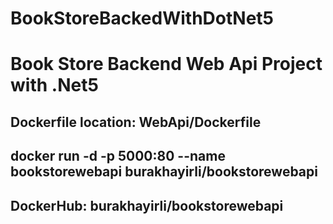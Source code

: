 # BookStoreBackedWithDotNet5
# Book Store Backend Web Api Project with .Net5

## Dockerfile location: WebApi/Dockerfile
## docker run -d -p 5000:80 --name bookstorewebapi burakhayirli/bookstorewebapi
## DockerHub: burakhayirli/bookstorewebapi
